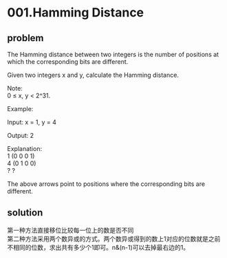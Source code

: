 001.Hamming Distance 
====  
problem
-------  
The Hamming distance between two integers is the number of positions at which the corresponding bits are different.  
  
Given two integers x and y, calculate the Hamming distance.  

Note:  
0 ≤ x, y < 2^31.  

Example:  

Input: x = 1, y = 4  

Output: 2  

Explanation:  
1   (0 0 0 1)  
4   (0 1 0 0)    
       ?   ?  

The above arrows point to positions where the corresponding bits are different.  


solution
--------
第一种方法直接移位比较每一位上的数是否不同  
第二种方法采用两个数异或的方式。两个数异或得到的数上1对应的位数就是之前不相同的位数，求出共有多少个1即可。n&(n-1)可以去掉最右边的1。
